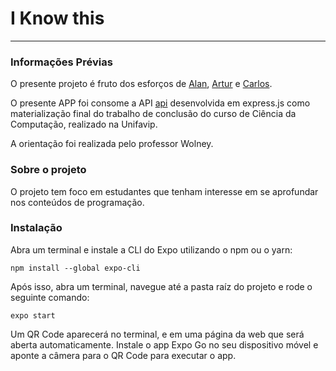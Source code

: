 # I Know this

----

### Informações Prévias
O presente projeto é fruto dos esforços de [Alan](https://github.com/alanwcg), [Artur](https://github.com/arturferreira-dev) e [Carlos](https://github.com/carlossgabriel).

O presente APP foi consome a API [api](https://github.com/alanwcg/i-know-this-api) desenvolvida em express.js como materialização final do trabalho de conclusão do curso de Ciência da Computação, realizado na Unifavip.

A orientação foi realizada pelo professor Wolney.

### Sobre o projeto
O projeto tem foco em estudantes que tenham interesse em se aprofundar nos conteúdos de programação.


### Instalação

Abra um terminal e instale a CLI do Expo utilizando o npm ou o yarn:

```
npm install --global expo-cli
```

Após isso, abra um terminal, navegue até a pasta raíz do projeto e rode o seguinte comando:

```
expo start
```

Um QR Code aparecerá no terminal, e em uma página da web que será aberta automaticamente.
Instale o app Expo Go no seu dispositivo móvel e aponte a câmera para o QR Code para executar o app.
